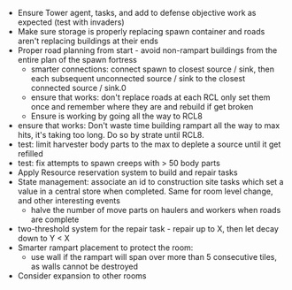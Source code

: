 * Ensure Tower agent, tasks, and add to defense objective work as expected (test with invaders)
* Make sure storage is properly replacing spawn container and roads aren't replacing buildings at their ends
* Proper road planning from start - avoid non-rampart buildings from the entire plan of the spawn fortress
  - smarter connections: connect spawn to closest source / sink, then each subsequent unconnected source / sink to the closest connected source / sink.0
  - ensure that works: don't replace roads at each RCL only set them once and remember where they are and rebuild if get broken
  - Ensure is working by going all the way to RCL8
* ensure that works: Don't waste time building rampart all the way to max hits, it's taking too long. Do so by strate until RCL8.
* test: limit harvester body parts to the max to deplete a source until it get refilled
* test: fix attempts to spawn creeps with > 50 body parts
* Apply Resource reservation system to build and repair tasks
* State management: associate an id to construction site tasks which set a value in a central store when completed. Same for room level change, and other interesting events
  - halve the number of move parts on haulers and workers when roads are complete
* two-threshold system for the repair task - repair up to X, then let decay down to Y < X
* Smarter rampart placement to protect the room:
  - use wall if the rampart will span over more than 5 consecutive tiles, as walls cannot be destroyed
* Consider expansion to other rooms
